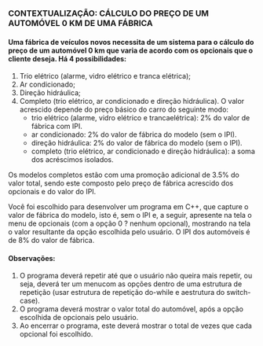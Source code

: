 ### CONTEXTUALIZAÇÃO: CÁLCULO DO PREÇO DE UM AUTOMÓVEL 0 KM DE UMA FÁBRICA

#### Uma fábrica de veículos novos necessita de um sistema para o cálculo do preço de um automóvel 0 km que varia de acordo com os opcionais que o cliente deseja. Há 4 possibilidades:
1. Trio elétrico (alarme, vidro elétrico e tranca elétrica);
2. Ar condicionado;
3. Direção hidráulica;
4. Completo (trio elétrico, ar condicionado e direção hidráulica). O valor acrescido depende do preço básico do carro do seguinte modo:
    - trio elétrico (alarme, vidro elétrico e trancaelétrica): 2% do valor de fábrica com IPI.
    - ar condicionado: 2% do valor de fábrica do modelo (sem o IPI).
    - direção hidráulica: 2% do valor de fábrica do modelo (sem o IPI).
    - completo (trio elétrico, ar condicionado e direção hidráulica): a soma dos acréscimos isolados.

Os modelos completos estão com uma promoção adicional de 3.5% do valor total, sendo este composto pelo preço de fábrica acrescido dos opcionais e do valor do IPI.

Você foi escolhido para desenvolver um programa em C++, que capture o valor de fábrica do modelo, isto é, sem o IPI e, a seguir, apresente na tela o menu de opcionais (com a opção 0 ? nenhum opcional), mostrando na tela o valor resultante da opção escolhida pelo usuário. O IPI dos automóveis é de 8% do valor de fábrica.

#### Observações:
1. O programa deverá repetir até que o usuário não queira mais repetir, ou seja, deverá ter um menucom as opções dentro de uma estrutura de repetição (usar estrutura de repetição do-while e aestrutura do switch-case).
2. O programa deverá mostrar o valor total do automóvel, após a opção escolhida de opcionais pelo usuário.
3. Ao encerrar o programa, este deverá mostrar o total de vezes que cada opcional foi escolhido.
